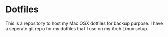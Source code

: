 # Dotfiles

This is a repository to host my Mac OSX dotfiles for backup purpose. I have a seperate git repo for my dotfiles that I use on my Arch Linux setup.
